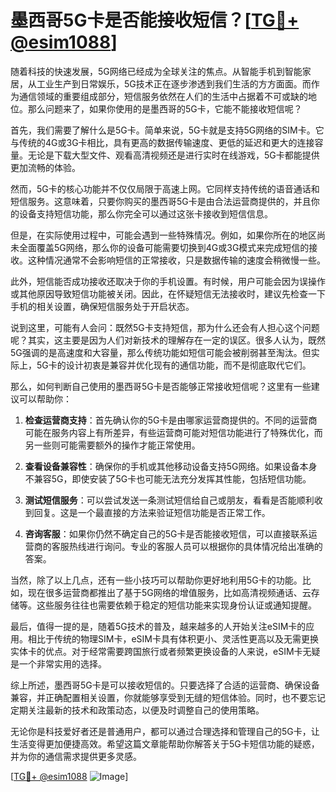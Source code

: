 # 墨西哥5G卡是否能接收短信？[[TG💪+ @esim1088](https://t.me/s/esim1088)]

随着科技的快速发展，5G网络已经成为全球关注的焦点。从智能手机到智能家居，从工业生产到日常娱乐，5G技术正在逐步渗透到我们生活的方方面面。而作为通信领域的重要组成部分，短信服务依然在人们的生活中占据着不可或缺的地位。那么问题来了，如果你使用的是墨西哥的5G卡，它能不能接收短信呢？

首先，我们需要了解什么是5G卡。简单来说，5G卡就是支持5G网络的SIM卡。它与传统的4G或3G卡相比，具有更高的数据传输速度、更低的延迟和更大的连接容量。无论是下载大型文件、观看高清视频还是进行实时在线游戏，5G卡都能提供更加流畅的体验。

然而，5G卡的核心功能并不仅仅局限于高速上网。它同样支持传统的语音通话和短信服务。这意味着，只要你购买的墨西哥5G卡是由合法运营商提供的，并且你的设备支持短信功能，那么你完全可以通过这张卡接收到短信信息。

但是，在实际使用过程中，可能会遇到一些特殊情况。例如，如果你所在的地区尚未全面覆盖5G网络，那么你的设备可能需要切换到4G或3G模式来完成短信的接收。这种情况通常不会影响短信的正常接收，只是数据传输的速度会稍微慢一些。

此外，短信能否成功接收还取决于你的手机设置。有时候，用户可能会因为误操作或其他原因导致短信功能被关闭。因此，在怀疑短信无法接收时，建议先检查一下手机的相关设置，确保短信服务处于开启状态。

说到这里，可能有人会问：既然5G卡支持短信，那为什么还会有人担心这个问题呢？其实，这主要是因为人们对新技术的理解存在一定的误区。很多人认为，既然5G强调的是高速度和大容量，那么传统功能如短信可能会被削弱甚至淘汰。但实际上，5G卡的设计初衷是兼容并优化现有的通信功能，而不是彻底取代它们。

那么，如何判断自己使用的墨西哥5G卡是否能够正常接收短信呢？这里有一些建议可以帮助你：

1. **检查运营商支持**：首先确认你的5G卡是由哪家运营商提供的。不同的运营商可能在服务内容上有所差异，有些运营商可能对短信功能进行了特殊优化，而另一些则可能需要额外的操作才能正常使用。

2. **查看设备兼容性**：确保你的手机或其他移动设备支持5G网络。如果设备本身不兼容5G，即使安装了5G卡也可能无法充分发挥其性能，包括短信功能。

3. **测试短信服务**：可以尝试发送一条测试短信给自己或朋友，看看是否能顺利收到回复。这是一个最直接的方法来验证短信功能是否正常工作。

4. **咨询客服**：如果你仍然不确定自己的5G卡是否能接收短信，可以直接联系运营商的客服热线进行询问。专业的客服人员可以根据你的具体情况给出准确的答案。

当然，除了以上几点，还有一些小技巧可以帮助你更好地利用5G卡的功能。比如，现在很多运营商都推出了基于5G网络的增值服务，比如高清视频通话、云存储等。这些服务往往也需要依赖于稳定的短信功能来实现身份认证或通知提醒。

最后，值得一提的是，随着5G技术的普及，越来越多的人开始关注eSIM卡的应用。相比于传统的物理SIM卡，eSIM卡具有体积更小、灵活性更高以及无需更换实体卡的优点。对于经常需要跨国旅行或者频繁更换设备的人来说，eSIM卡无疑是一个非常实用的选择。

综上所述，墨西哥5G卡是可以接收短信的。只要选择了合适的运营商、确保设备兼容，并正确配置相关设置，你就能够享受到无缝的短信体验。同时，也不要忘记定期关注最新的技术和政策动态，以便及时调整自己的使用策略。

无论你是科技爱好者还是普通用户，都可以通过合理选择和管理自己的5G卡，让生活变得更加便捷高效。希望这篇文章能帮助你解答关于5G卡短信功能的疑惑，并为你的通信需求提供更多灵感。

[[TG💪+ @esim1088](https://t.me/s/esim1088) ![Image](https://i.postimg.cc/4NQfJmqS/Snipaste-2025-05-13-00-14-12.png)]
